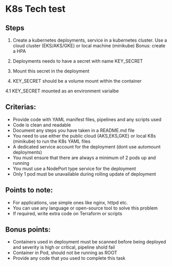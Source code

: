 # K8s Tech test

## Steps

1. Create a kubernetes deployments, service in a kubernetes cluster. Use a cloud cluster (EKS/AKS/GKE) or local machine (minikube)
Bonus: create a HPA

2. Deployments needs to have a secret with name KEY_SECRET

3. Mount this secret in the deployment

4. KEY_SECRET should be a volume mount within the container

4.1 KEY_SECRET mounted as an environment varialbe


## Criterias:

- Provide code with YAML manifest files, pipelines and any scripts used
- Code is clean and readable
- Document any steps you have taken in a README.md file
- You need to use either the public cloud (AKS,EKS,GKE) or local K8s (minikube) to run the K8s YAML files
- A dedicated service account for the deployment (dont use automount deployments)
- You must ensure that there are always a minimum of 2 pods up and running
- You must use a NodePort type service for the deployment
- Only 1 pod must be unavailable during rolling update of deployment


## Points to note:
- For applications, use simple ones like nginx, httpd etc.
- You can use any language or open-source tool to solve this problem
- If required, write extra code on Terraform or scripts

## Bonus points:

- Containers used in deployment must be scanned before being deployed and severity is high or critical, pipeline shold fail
- Container in Pod, should not be running as ROOT
- Provide any code that you used to complete this task
